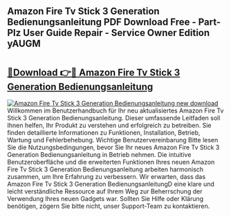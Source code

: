 ## Amazon Fire Tv Stick 3 Generation Bedienungsanleitung PDF Download Free - Part-PIz User Guide Repair - Service Owner Edition yAUGM

# <h2><a href="http://df08z4.blite.top/?on=Amazon+Fire+Tv+Stick+3+Generation+Bedienungsanleitung">🔗Download 👉🔴 Amazon Fire Tv Stick 3 Generation Bedienungsanleitung</a></h2>

[![Amazon Fire Tv Stick 3 Generation Bedienungsanleitung new download](https://i.imgur.com/lujVjoI.png)](http://df08z4.blite.top/?on=Amazon+Fire+Tv+Stick+3+Generation+Bedienungsanleitung)
Willkommen im Benutzerhandbuch für Ihr neu aktualisiertes Amazon Fire Tv Stick 3 Generation Bedienungsanleitung. Dieser umfassende Leitfaden soll Ihnen helfen, Ihr Produkt zu verstehen und erfolgreich zu betreiben. Sie finden detaillierte Informationen zu Funktionen, Installation, Betrieb, Wartung und Fehlerbehebung. Wichtige Benutzervereinbarung Bitte lesen Sie die Nutzungsbedingungen, bevor Sie Ihr neues Amazon Fire Tv Stick 3 Generation Bedienungsanleitung in Betrieb nehmen. Die intuitive Benutzeroberfläche und die erweiterten Funktionen Ihres neuen Amazon Fire Tv Stick 3 Generation Bedienungsanleitung arbeiten harmonisch zusammen, um Ihre Erfahrung zu verbessern. Wir erwarten, dass das Amazon Fire Tv Stick 3 Generation BedienungsanleitungD eine klare und leicht verständliche Ressource auf Ihrem Weg zur Beherrschung der Verwendung Ihres neuen Gadgets war. Sollten Sie Hilfe oder Klärung benötigen, zögern Sie bitte nicht, unser Support-Team zu kontaktieren.
